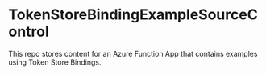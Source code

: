# TokenStoreBindingExampleSourceControl
This repo stores content for an Azure Function App that contains examples using Token Store Bindings. 
